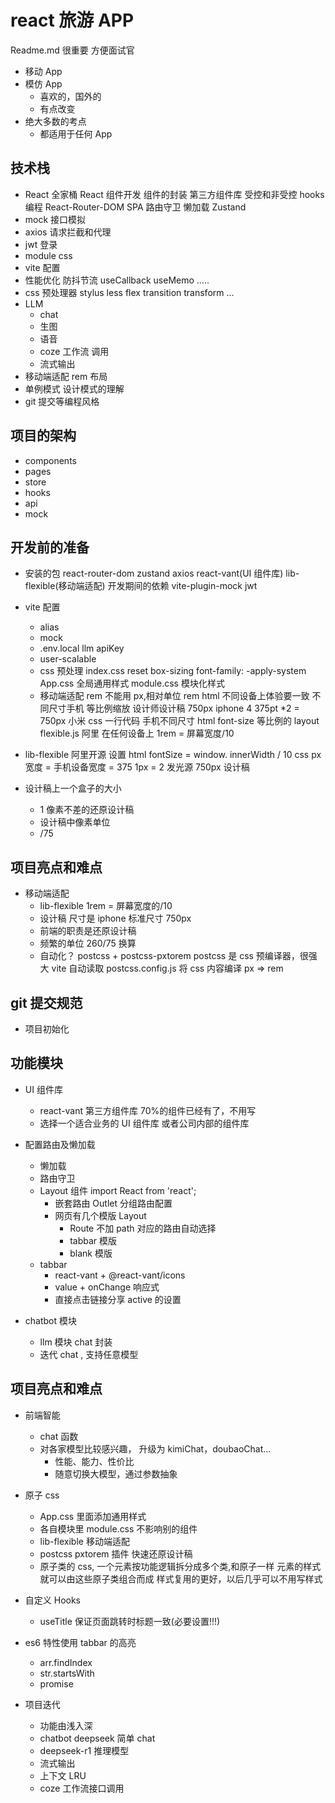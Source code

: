 # react 旅游 APP

Readme.md 很重要 方便面试官

- 移动 App
- 模仿 App
  - 喜欢的，国外的
  - 有点改变
- 绝大多数的考点
  - 都适用于任何 App

## 技术栈

- React 全家桶
  React 组件开发
  组件的封装
  第三方组件库
  受控和非受控
  hooks 编程
  React-Router-DOM
  SPA
  路由守卫
  懒加载
  Zustand
- mock 接口模拟
- axios 请求拦截和代理
- jwt 登录
- module css
- vite 配置
- 性能优化
  防抖节流
  useCallback useMemo .....
- css 预处理器 stylus less
  flex transition transform ...
- LLM
  - chat
  - 生图
  - 语音
  - coze 工作流 调用
  - 流式输出
- 移动端适配
  rem 布局
- 单例模式 设计模式的理解
- git 提交等编程风格

## 项目的架构

- components
- pages
- store
- hooks
- api
- mock

## 开发前的准备

- 安装的包
  react-router-dom zustand axios
  react-vant(UI 组件库) lib-flexible(移动端适配)
  开发期间的依赖
  vite-plugin-mock jwt
- vite 配置
  - alias
  - mock
  - .env.local
    llm apiKey
  - user-scalable
  - css 预处理
    index.css reset
    box-sizing font-family: -apply-system
    App.css 全局通用样式
    module.css 模块化样式
  - 移动端适配 rem
    不能用 px,相对单位 rem html
    不同设备上体验要一致
    不同尺寸手机 等比例缩放
    设计师设计稿 750px iphone 4 375pt \*2 = 750px
    小米
    css 一行代码 手机不同尺寸 html font-size 等比例的
    layout
    flexible.js 阿里 在任何设备上
    1rem = 屏幕宽度/10
- lib-flexible
  阿里开源
  设置 html fontSize = window.
  innerWidth / 10
  css px 宽度 = 手机设备宽度 = 375
  1px = 2 发光源
  750px 设计稿

- 设计稿上一个盒子的大小
  - 1 像素不差的还原设计稿
  - 设计稿中像素单位
  - /75

## 项目亮点和难点

- 移动端适配
  - lib-flexible 1rem = 屏幕宽度的/10
  - 设计稿 尺寸是 iphone 标准尺寸 750px
  - 前端的职责是还原设计稿
  - 频繁的单位 260/75 换算
  - 自动化？
    postcss + postcss-pxtorem
    postcss 是 css 预编译器，很强大
    vite 自动读取 postcss.config.js 将 css 内容编译
    px => rem

## git 提交规范

- 项目初始化

## 功能模块

- UI 组件库
  - react-vant 第三方组件库 70%的组件已经有了，不用写
  - 选择一个适合业务的 UI 组件库 或者公司内部的组件库
- 配置路由及懒加载

  - 懒加载
  - 路由守卫
  - Layout 组件 import React from 'react';
    - 嵌套路由 Outlet 分组路由配置
    - 网页有几个模版 Layout
      - Route 不加 path 对应的路由自动选择
      - tabbar 模版
      - blank 模版
  - tabbar
    - react-vant + @react-vant/icons
    - value + onChange 响应式
    - 直接点击链接分享 active 的设置

- chatbot 模块
  - llm 模块 chat 封装
  - 迭代 chat , 支持任意模型

## 项目亮点和难点

- 前端智能

  - chat 函数
  - 对各家模型比较感兴趣， 升级为 kimiChat，doubaoChat...
    - 性能、能力、性价比
    - 随意切换大模型，通过参数抽象

- 原子 css

  - App.css 里面添加通用样式
  - 各自模块里 module.css 不影响别的组件
  - lib-flexible 移动端适配
  - postcss pxtorem 插件 快速还原设计稿
  - 原子类的 css, 一个元素按功能逻辑拆分成多个类,和原子一样
    元素的样式就可以由这些原子类组合而成
    样式复用的更好，以后几乎可以不用写样式

- 自定义 Hooks

  - useTitle 保证页面跳转时标题一致(必要设置!!!)

- es6 特性使用
  tabbar 的高亮

  - arr.findIndex
  - str.startsWith
  - promise

- 项目迭代
  - 功能由浅入深
  - chatbot deepseek 简单 chat
  - deepseek-r1 推理模型
  - 流式输出
  - 上下文 LRU
  - coze 工作流接口调用
